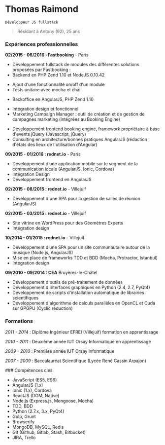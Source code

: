 # Thomas Raimond

`Développeur JS fullstack`

> Résidant à Antony (92), 25 ans

### Expériences professionnelles



__02/2015 - 06/2016 : Fastbooking__ - Paris

- Développement fullstack de modules des différentes solutions proposées par Fastbooking :
- Backend en PHP Zend 1.10 et NodeJS 0.10.42
 * Ajout d'une fonctionnalité on/off d'un module
 * Tests unitaire avec mocha et chai
- Backoffice en AngularJS, PHP Zend 1.10
 * Intégration design et fonctionnel
 * Marketing Campaign Manager : outil de création et de gestion de campagnes marketing (intégrées au Booking Engine)
- Développement frontend booking engine, framework propriétaire à base d'events jQuery (Javascript, jQuery)
- Consulting en architecture/bonnes pratiques AngularJS (rédaction d'états des lieux de l'utilisation d'Angular)

__09/2015 - 01/2016 : rednet.io__ - Paris

- Développement d’une application mobile sur le segment de la communication locale (AngularJS, Ionic, Cordova)
- Intégration Design
- Développement frontend en AngularJS

__02/2015 - 08/2015 : rednet.io__ - Villejuif

- Développement d'une SPA pour la gestion de salles de réunion (AngularJS)

__02/2015 - 03/2015 : rednet.io__ - Villejuif

- Site vitrine en WordPress pour des Géomètres Experts
- Intégration design

__10/2014 - 01/2015 : rednet.io__ - Villejuif

- Développement d’une SPA pour un site communautaire autour de la musique (Node.js, AngularJS)
- Mise en place de frameworks TDD et BDD (Mocha, Protractor, Istanbul)
- Intégration design

__09/2010 - 09/2014 : CEA__ Bruyères-le-Châtel

- Développement d'outils de pré-traitement de données
- Développement d'interfaces graphiques en Python (2.4, 2.7, PyQt4)
- Développement de scripts d'installation automatique de librairies scientifiques
- Développement d'algorithme de calculs parallèles en OpenCL et Cuda sur GPGPU (Cyclic reduction)

### Formations

_2011 - 2014_ : Diplôme Ingénieur EFREI (Villejuif) formation en apprentissage

_2010 - 2011_ : Deuxième année IUT Orsay Informatique en apprentissage

_2009 - 2010_ : Première année IUT Orsay Informatique

_2007 - 2009_ : Baccalauréat Scientifique (Lycée René Cassin Arpajon)

### Compétences clés

- JavaScript (ES5, ES6)
- AngularJS (1.x)
- Ionic (1.x), Cordova
- ReactJS (DOM, Native)
- Node.js (Express.js, Mongoose, Mocha)
- TDD, BDD
- Python (2.7.x, 3.x, PyQt4)
- Gulp, Grunt
- Browserify
- MongoDB, MySQL, Redis
- Git (Github, Gitlab, Stash, Bitbucket)
- JIRA, Trello
